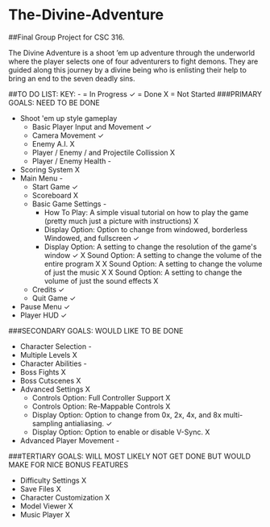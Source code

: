 # The-Divine-Adventure
##Final Group Project for CSC 316.

The Divine Adventure is a shoot ’em up adventure through the underworld where
the player selects one of four adventurers to fight demons. They are guided along this
journey by a divine being who is enlisting their help to bring an end to the seven deadly
sins.

##TO DO LIST:
	KEY:
	- = In Progress
	✓ = Done
	X = Not Started
###PRIMARY GOALS: NEED TO BE DONE
- Shoot 'em up style gameplay
	- Basic Player Input and Movement ✓
	- Camera Movement ✓
	- Enemy A.I. X
	- Player / Enemy / and Projectile Collission X
	- Player / Enemy Health -
- Scoring System X
- Main Menu -
	- Start Game ✓
	- Scoreboard X
	- Basic Game Settings -
		- How To Play: A simple visual tutorial on how to play the game (pretty much just a picture with instructions) X
		- Display Option: Option to change from windowed, borderless Windowed, and fullscreen ✓
		- Display Option: A setting to change the resolution of the game's window ✓
		X Sound Option: A setting to change the volume of the entire program X
		X Sound Option: A setting to change the volume of just the music X
		X Sound Option: A setting to change the volume of just the sound effects X
	- Credits ✓
	- Quit Game ✓
- Pause Menu ✓
- Player HUD ✓

###SECONDARY GOALS: WOULD LIKE TO BE DONE
- Character Selection -
- Multiple Levels X
- Character Abilities -
- Boss Fights X
- Boss Cutscenes X
- Advanced Settings X
	- Controls Option: Full Controller Support X
	- Controls Option: Re-Mappable Controls X
	- Display Option: Option to change from 0x, 2x, 4x, and 8x multi-sampling antialiasing. ✓
	- Display Option: Option to enable or disable V-Sync. X
- Advanced Player Movement -

###TERTIARY GOALS: WILL MOST LIKELY NOT GET DONE BUT WOULD MAKE FOR NICE BONUS FEATURES
- Difficulty Settings X
- Save Files X
- Character Customization X
- Model Viewer X
- Music Player X